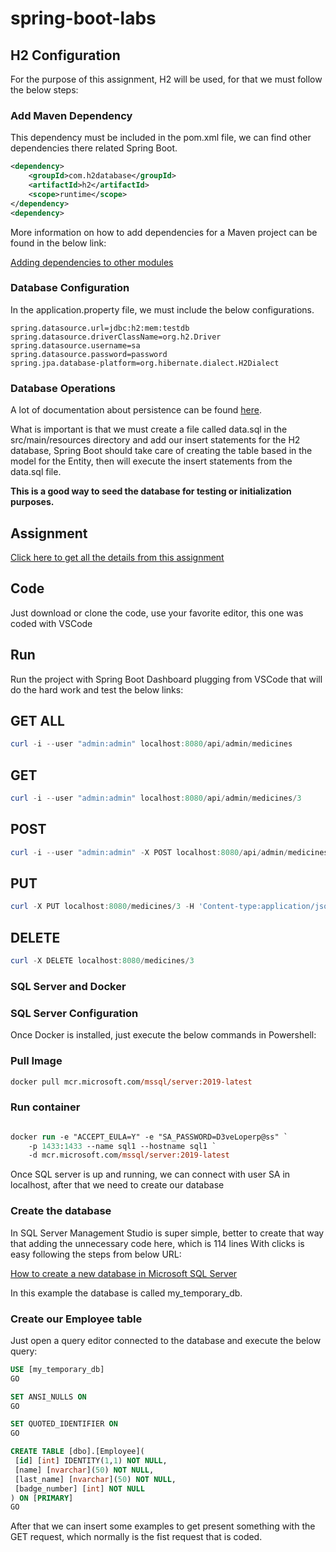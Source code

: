 # spring-boot-labs

## H2 Configuration

For the purpose of this assignment, H2 will be used, for that we must follow the below steps:

### Add Maven Dependency

This dependency must be included in the pom.xml file, we can find other dependencies there related Spring Boot.

```xml
<dependency>
    <groupId>com.h2database</groupId>
    <artifactId>h2</artifactId>
    <scope>runtime</scope>
</dependency>
<dependency>
```

More information on how to add dependencies for a Maven project can be found in the below link:

[Adding dependencies to other modules
](https://www.ibm.com/docs/en/wasdtfe?topic=dependencies-adding-other-modules)

### Database Configuration

In the application.property file, we must include the below configurations.

```text
spring.datasource.url=jdbc:h2:mem:testdb
spring.datasource.driverClassName=org.h2.Driver
spring.datasource.username=sa
spring.datasource.password=password
spring.jpa.database-platform=org.hibernate.dialect.H2Dialect
```

### Database Operations

A lot of documentation about persistence can be found [here](https://www.baeldung.com/persistence-with-spring-series).

What is important is that we must create a file called data.sql in the src/main/resources directory and add our insert statements for the H2 database, Spring Boot should take care of creating the table based in the model for the Entity, then will execute the insert statements from the data.sql file.

**This is a good way to seed the database for testing or initialization purposes.**

## Assignment

[Click here to get all the details from this assignment](project-01.md)

## Code

Just download or clone the code, use your favorite editor, this one was coded with VSCode

## Run

Run the project with Spring Boot Dashboard plugging from VSCode that will do the hard work and test the below links:

## GET ALL

```PowerShell
curl -i --user "admin:admin" localhost:8080/api/admin/medicines
```

## GET

```PowerShell
curl -i --user "admin:admin" localhost:8080/api/admin/medicines/3
```

## POST

```PowerShell
curl -i --user "admin:admin" -X POST localhost:8080/api/admin/medicines -H 'Content-type:application/json' -d '{"""name""":"""Ramipril""", """companyName""":"""Company5""", """price""":7.89, """uses""":8, """expirationDate""":"""2022-08-08"""}'
```

## PUT

```PowerShell
curl -X PUT localhost:8080/medicines/3 -H 'Content-type:application/json' -d '{"""name""":"""Amlodipina""", """companyName""":"""Company5""", """price""":7.89, """uses""":8, """expirationDate""":"""2022-08-08"""}'
```

## DELETE

```PowerShell
curl -X DELETE localhost:8080/medicines/3
```


### SQL Server and Docker

### SQL Server Configuration

Once Docker is installed, just execute the below commands in Powershell:

### Pull Image

```ps
docker pull mcr.microsoft.com/mssql/server:2019-latest
```

### Run container

```ps

docker run -e "ACCEPT_EULA=Y" -e "SA_PASSWORD=D3veLoperp@ss" `
    -p 1433:1433 --name sql1 --hostname sql1 `
    -d mcr.microsoft.com/mssql/server:2019-latest

```

Once SQL server is up and running, we can connect with user SA in localhost, after that we need to create our database

### Create the database

In SQL Server Management Studio is super simple, better to create that way that adding the unnecessary code here, which is 114 lines
With clicks is easy following the steps from below URL:

[How to create a new database in Microsoft SQL Server](https://support.mailessentials.gfi.com/hc/en-us/articles/360015116400-How-to-create-a-new-database-in-Microsoft-SQL-Server)

In this example the database is called my_temporary_db.

### Create our Employee table

Just open a query editor connected to the database and execute the below query:

```sql
USE [my_temporary_db]
GO

SET ANSI_NULLS ON
GO

SET QUOTED_IDENTIFIER ON
GO

CREATE TABLE [dbo].[Employee](
 [id] [int] IDENTITY(1,1) NOT NULL,
 [name] [nvarchar](50) NOT NULL,
 [last_name] [nvarchar](50) NOT NULL,
 [badge_number] [int] NOT NULL
) ON [PRIMARY]
GO
```

After that we can insert some examples to get present something with the GET request, which normally is the fist request that is coded.